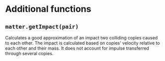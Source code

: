 # Additional functions

## `matter.getImpact(pair)`

Calculates a good approximation of an impact two colliding copies caused to each other. The impact is calculated based on copies' velocity relative to each other and their mass. It does not account for impulse transferred through several copies.

